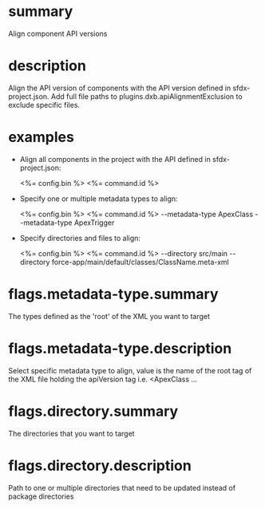 # summary

Align component API versions

# description

Align the API version of components with the API version defined in sfdx-project.json. Add full file paths to plugins.dxb.apiAlignmentExclusion to exclude specific files.

# examples

- Align all components in the project with the API defined in sfdx-project.json:
  
  <%= config.bin %> <%= command.id %>

- Specify one or multiple metadata types to align:

  <%= config.bin %> <%= command.id %> --metadata-type ApexClass --metadata-type ApexTrigger

- Specify directories and files to align:

  <%= config.bin %> <%= command.id %> --directory src/main --directory force-app/main/default/classes/ClassName.meta-xml
  

# flags.metadata-type.summary

The types defined as the 'root' of the XML you want to target 

# flags.metadata-type.description

Select specific metadata type to align, value is the name of the root tag of the XML file holding the apiVersion tag i.e. <ApexClass ...

# flags.directory.summary

The directories that you want to target

# flags.directory.description

Path to one or multiple directories that need to be updated instead of package directories
